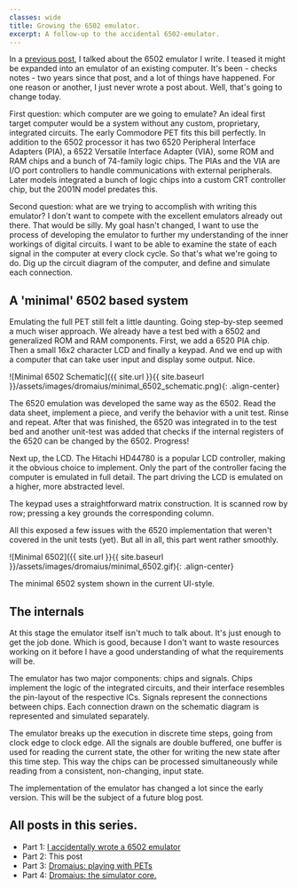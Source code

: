```yaml
---
classes: wide
title: Growing the 6502 emulator.
excerpt: A follow-up to the accidental 6502-emulator.
---
```


In a [previous post](/2019/12/12/6502_emulator.html), I talked about the 6502 emulator I write. I teased it might be expanded into an emulator of an existing computer. It's been - checks notes - two years since that post, and a lot of things have happened. For one reason or another, I just never wrote a post about. Well, that's going to change today.

First question: which computer are we going to emulate? An ideal first target computer would be a system without any custom, proprietary, integrated circuits. The early Commodore PET fits this bill perfectly. In addition to the 6502 processor it has two 6520 Peripheral Interface Adapters (PIA), a 6522 Versatile Interface Adapter (VIA), some ROM and RAM chips and a bunch of 74-family logic chips. The PIAs and the VIA are I/O port controllers to handle communications with external peripherals. Later models integrated a bunch of logic chips into a custom CRT controller chip, but the 2001N model predates this.

Second question: what are we trying to accomplish with writing this emulator? I don't want to compete with the excellent emulators already out there. That would be silly. My goal hasn't changed, I want to use the process of developing the emulator to further my understanding of the inner workings of digital circuits. I want to be able to examine the state of each signal in the computer at every clock cycle. So that's what we're going to do. Dig up the circuit diagram of the computer, and define and simulate each connection.

## A 'minimal' 6502 based system
Emulating the full PET still felt a little daunting. Going step-by-step seemed a much wiser approach. We already have a test bed with a 6502 and generalized ROM and RAM components. First, we add a 6520 PIA chip. Then a small 16x2 character LCD and finally a keypad. And we end up with a computer that can take user input and display some output. Nice.

![Minimal 6502 Schematic]({{ site.url }}{{ site.baseurl }}/assets/images/dromaius/minimal_6502_schematic.png){: .align-center}

The 6520 emulation was developed the same way as the 6502. Read the data sheet, implement a piece, and verify the behavior with a unit test.  Rinse and repeat. After that was finished, the 6520 was integrated in to the test bed and another unit-test was added that checks if the internal registers of the 6520 can be changed by the 6502. Progress!

Next up, the LCD. The Hitachi HD44780 is a popular LCD controller, making it the obvious choice to implement. Only the part of the controller facing the computer is emulated in full detail. The part driving the LCD is emulated on a higher, more abstracted level.

The keypad uses a straightforward matrix construction. It is scanned row by row; pressing a key grounds the corresponding column.

All this exposed a few issues with the 6520 implementation that weren't covered in the unit tests (yet). But all in all, this part went rather smoothly.

![Minimal 6502]({{ site.url }}{{ site.baseurl }}/assets/images/dromaius/minimal_6502.gif){: .align-center}
<figcaption class="text-center">The minimal 6502 system shown in the current UI-style.</figcaption>

## The internals
At this stage the emulator itself isn't much to talk about. It's just enough to get the job done. Which is good, because I don't want to waste resources working on it before I have a good understanding of what the requirements will be.

The emulator has two major components: chips and signals. Chips implement the logic of the integrated circuits, and their interface resembles the pin-layout of the respective ICs. Signals represent the connections between chips. Each connection drawn on the schematic diagram is represented and simulated separately.

The emulator breaks up the execution in discrete time steps, going from clock edge to clock edge. All the signals are double buffered, one buffer is used for reading the current state, the other for writing the new state after this time step. This way the chips can be processed simultaneously while reading from a consistent, non-changing, input state.

The implementation of the emulator has changed a lot since the early version. This will be the subject of a future blog post.

## All posts in this series.
- Part 1: [I accidentally wrote a 6502 emulator](/2019/12/12/6502_emulator)
- Part 2: This post
- Part 3: [Dromaius: playing with PETs](/2022/03/08/minipet)
- Part 4: [Dromaius: the simulator core.](/2022/03/15/dromaius_internals)
